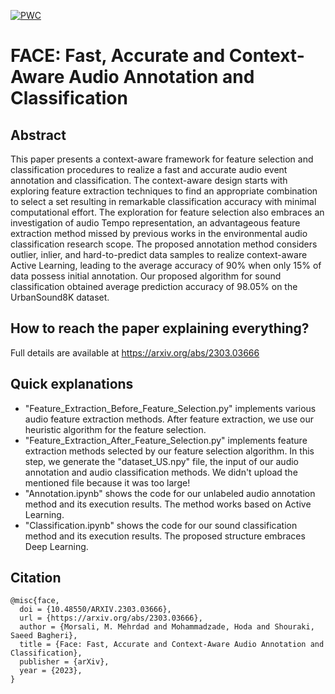 [![PWC](https://img.shields.io/endpoint.svg?url=https://paperswithcode.com/badge/face-fast-accurate-and-context-aware-audio/environmental-sound-classification-on)](https://paperswithcode.com/sota/environmental-sound-classification-on?p=face-fast-accurate-and-context-aware-audio)

# FACE: Fast, Accurate and Context-Aware Audio Annotation and Classification

## Abstract
This paper presents a context-aware framework for feature selection and classification procedures to realize a fast and accurate audio event annotation and classification. The context-aware design starts with exploring feature extraction techniques to find an appropriate combination to select a set resulting in remarkable classification accuracy with minimal computational effort. The exploration for feature selection also embraces an investigation of audio Tempo representation, an advantageous feature extraction method missed by previous works in the environmental audio classification research scope. The proposed annotation method considers outlier, inlier, and hard-to-predict data samples to realize context-aware Active Learning, leading to the average accuracy of 90% when only 15% of data possess initial annotation. Our proposed algorithm for sound classification obtained average prediction accuracy of 98.05% on the UrbanSound8K dataset.

## How to reach the paper explaining everything?
Full details are available at https://arxiv.org/abs/2303.03666

## Quick explanations
- "Feature_Extraction_Before_Feature_Selection.py" implements various audio feature extraction methods. After feature extraction, we use our heuristic algorithm for the feature selection.
- "Feature_Extraction_After_Feature_Selection.py" implements feature extraction methods selected by our feature selection algorithm. In this step, we generate the "dataset_US.npy" file, the input of our audio annotation and audio classification methods. We didn't upload the mentioned file because it was too large!
- "Annotation.ipynb" shows the code for our unlabeled audio annotation method and its execution results. The method works based on Active Learning.
- "Classification.ipynb" shows the code for our sound classification method and its execution results. The proposed structure embraces Deep Learning.

## Citation

```
@misc{face,
  doi = {10.48550/ARXIV.2303.03666}, 
  url = {https://arxiv.org/abs/2303.03666}, 
  author = {Morsali, M. Mehrdad and Mohammadzade, Hoda and Shouraki, Saeed Bagheri},  
  title = {Face: Fast, Accurate and Context-Aware Audio Annotation and Classification}, 
  publisher = {arXiv},  
  year = {2023},
}
```



